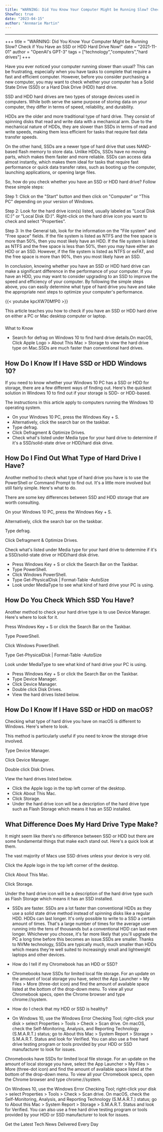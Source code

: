 ```yaml
---
title: "WARNING: Did You Know Your Computer Might be Running Slow? Check if You Have an SSD or HDD Hard Drive Now!"
ShowToc: true 
date: "2023-04-15"
author: "Annmarie Martin"
---
```

*****
+++ 
title = "WARNING: Did You Know Your Computer Might be Running Slow? Check if You Have an SSD or HDD Hard Drive Now!"
date = "2021-11-01"
author = "OpenAI's GPT-3"
tags = ["technology","computers","hard drives"]
+++

Have you ever noticed your computer running slower than usual? This can be frustrating, especially when you have tasks to complete that require a fast and efficient computer. However, before you consider purchasing a new computer, you may want to check whether your computer has a Solid State Drive (SSD) or a Hard Disk Drive (HDD) hard drive.

SSD and HDD hard drives are two types of storage devices used in computers. While both serve the same purpose of storing data on your computer, they differ in terms of speed, reliability, and durability. 

HDDs are the older and more traditional type of hard drive. They consist of spinning disks that read and write data with a mechanical arm. Due to the mechanical nature of HDDs, they are slower than SSDs in terms of read and write speeds, making them less efficient for tasks that require fast data transfer speeds. 

On the other hand, SSDs are a newer type of hard drive that uses NAND-based flash memory to store data. Unlike HDDs, SSDs have no moving parts, which makes them faster and more reliable. SSDs can access data almost instantly, which makes them ideal for tasks that require fast performance or quick data transfer rates, such as booting up the computer, launching applications, or opening large files.

So, how do you check whether you have an SSD or HDD hard drive? Follow these simple steps:

Step 1: Click on the "Start" button and then click on "Computer" or "This PC" depending on your version of Windows.

Step 2: Look for the hard drive icon(s) listed, usually labeled as "Local Disk (C:)" or "Local Disk (D:)". Right-click on the hard drive icon you want to check and select "Properties".

Step 3: In the General tab, look for the information on the "File system" and "Free space" fields. If the file system is listed as NTFS and the free space is more than 50%, then you most likely have an HDD. If the file system is listed as NTFS and the free space is less than 50%, then you may have either an HDD or an SSD. However, if the file system is listed as NTFS or exFAT, and the free space is more than 90%, then you most likely have an SSD.

In conclusion, knowing whether you have an SSD or HDD hard drive can make a significant difference in the performance of your computer. If you have an HDD, you may want to consider upgrading to an SSD to improve the speed and efficiency of your computer. By following the simple steps above, you can easily determine what type of hard drive you have and take the appropriate next steps to optimize your computer's performance.

{{< youtube kpcXW70MfP0 >}} 




This article teaches you how to check if you have an SSD or HDD hard drive on either a PC or Mac desktop computer or laptop.

 
### 
What to Know
 
- Search for defrag on Windows 10 to find hard drive details.On macOS, Click Apple Logo > About This Mac > Storage to view the hard drive type on Mac.SSDs are much faster than conventional hard drives.

 
##   How Do I Know If I Have SSD or HDD Windows 10?  
 

If you need to know whether your Windows 10 PC has a SSD or HDD for storage, there are a few different ways of finding out. Here's the quickest solution in Windows 10 to find out if your storage is SDD- or HDD-based.

 
The instructions in this article apply to computers running the Windows 10 operating system.
 
- On your Windows 10 PC, press the Windows Key + S.
 - Alternatively, click the search bar on the taskbar.
 - Type defrag.
 - Click Defragment & Optimize Drives.
 - Check what's listed under Media type for your hard drive to determine if it's a SSD/solid-state drive or HDD/hard disk drive.

 
##   How Do I Find Out What Type of Hard Drive I Have?  
 

Another method to check what type of hard drive you have is to use the PowerShell or Command Prompt to find out. It's a little more involved but still fairly simple. Here's what to do.

 
There are some key differences between SSD and HDD storage that are worth consulting.
 

On your Windows 10 PC, press the Windows Key + S. 

 
Alternatively, click the search bar on the taskbar.
 

Type defrag.

 

Click Defragment & Optimize Drives.

 

Check what's listed under Media type for your hard drive to determine if it's a SSD/solid-state drive or HDD/hard disk drive.

 
- Press Windows Key + S or click the Search Bar on the Taskbar.
 - Type PowerShell.
 - Click Windows PowerShell.
 - Type Get-PhysicalDisk | Format-Table -AutoSize
 - Look under MediaType to see what kind of hard drive your PC is using.

 
##   How Do You Check Which SSD You Have?  
 

Another method to check your hard drive type is to use Device Manager. Here's where to look for it.

 

Press Windows Key + S or click the Search Bar on the Taskbar.

 

Type PowerShell.

 

Click Windows PowerShell.

 

Type Get-PhysicalDisk | Format-Table -AutoSize

 

Look under MediaType to see what kind of hard drive your PC is using.

 
- Press Windows Key + S or click the Search Bar on the Taskbar.
 - Type Device Manager.
 - Click Device Manager.
 - Double click Disk Drives.
 - View the hard drives listed below.

 
##   How Do I Know If I Have SSD or HDD on macOS?  
 

Checking what type of hard drive you have on macOS is different to Windows. Here's where to look.

 
This method is particularly useful if you need to know the storage drive involved.
 

Type Device Manager.

 

Click Device Manager.

 

Double click Disk Drives.

 

View the hard drives listed below.

 
- Click the Apple logo in the top left corner of the desktop.
 - Click About This Mac.
 - Click Storage.
 - Under the hard drive icon will be a description of the hard drive type such as Flash Storage which means it has an SSD installed.

 
##   What Difference Does My Hard Drive Type Make?  
 

It might seem like there's no difference between SSD or HDD but there are some fundamental things that make each stand out. Here's a quick look at them.

 
The vast majority of Macs use SSD drives unless your device is very old.
 

Click the Apple logo in the top left corner of the desktop.

 

Click About This Mac.

 

Click Storage.

 

Under the hard drive icon will be a description of the hard drive type such as Flash Storage which means it has an SSD installed.

 
- SSDs are faster. SSDs are a lot faster than conventional HDDs as they use a solid state drive method instead of spinning disks like a regular HDD. HDDs can last longer. It's only possible to write to a SSD a certain amount of times. That's a large number of times for the average user running into the tens of thousands but a conventional HDD can last even longer. Whichever you choose, it's far more likely that you'll upgrade the PC a long time before this becomes an issue.SSDs are smaller. Thanks to NVMe technology, SSDs are typically much, much smaller than HDDs which means they're well suited to increasingly small and lightweight laptops and other devices.

 
- How do I tell if my Chromebook has an HDD or SSD?
 - Chromebooks have SSDs for limited local file storage. For an update on the amount of local storage you have, select the App Launcher > My Files > More (three-dot icon) and find the amount of available space listed at the bottom of the drop-down menu. To view all your Chromebook specs, open the Chrome browser and type chrome://system.
 - How do I check that my HDD or SSD is healthy?
 - On Windows 10, use the Windows Error Checking Tool; right-click your disk > select Properties > Tools > Check > Scan drive. On macOS, check the Self-Monitoring, Analysis, and Reporting Technology (S.M.A.R.T.) status; go to About this Mac > System Report > Storage > S.M.A.R.T. Status and look for Verified. You can also use a free hard drive testing program or tools provided by your HDD or SSD manufacturer to look for issues.

 
Chromebooks have SSDs for limited local file storage. For an update on the amount of local storage you have, select the App Launcher > My Files > More (three-dot icon) and find the amount of available space listed at the bottom of the drop-down menu. To view all your Chromebook specs, open the Chrome browser and type chrome://system.
 
On Windows 10, use the Windows Error Checking Tool; right-click your disk > select Properties > Tools > Check > Scan drive. On macOS, check the Self-Monitoring, Analysis, and Reporting Technology (S.M.A.R.T.) status; go to About this Mac > System Report > Storage > S.M.A.R.T. Status and look for Verified. You can also use a free hard drive testing program or tools provided by your HDD or SSD manufacturer to look for issues.
 

Get the Latest Tech News Delivered Every Day




